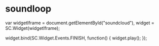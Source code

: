 # soundloop
var widgetIframe = document.getElementById("soundcloud"),
    widget       = SC.Widget(widgetIframe);

widget.bind(SC.Widget.Events.FINISH, function() {
    widget.play();
});
